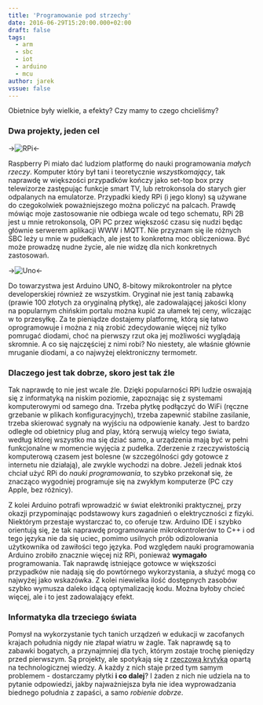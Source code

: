 ```yaml
---
title: 'Programowanie pod strzechy'
date: 2016-06-29T15:20:00.000+02:00
draft: false
tags:
  - arm
  - sbc
  - iot
  - arduino
  - mcu
author: jarek
vssue: false
---
```


Obietnice były wielkie, a efekty? Czy mamy to czego chcieliśmy?

<!-- more -->

### Dwa projekty, jeden cel

->![RPi](https://3.bp.blogspot.com/-Wgc6I_jd5zQ/V3O3zCXl8QI/AAAAAAAAEnM/lZC1BTsO_1cttX2F5Y1HbmkmhbvyPxOwQCKgB/s800/Raspberry_Pi_2.jpg)<-

Raspberry Pi miało dać ludziom platformę do nauki programowania _małych rzeczy_. Komputer który był tani i teoretycznie _wszystkomający_, tak naprawdę w większości przypadków kończy jako set-top box przy telewizorze zastępując funkcje smart TV, lub retrokonsola do starych gier odpalanych na emulatorze. Przypadki kiedy RPi (i jego klony) są używane do czegokolwiek poważniejszego można policzyć na palcach. Prawdę mówiąc moje zastosowanie nie odbiega wcale od tego schematu, RPi 2B jest u mnie retrokonsolą, OPi PC przez większość czasu się nudzi będąc głównie serwerem aplikacji WWW i MQTT. Nie przyznam się ile różnych SBC leży u mnie w pudełkach, ale jest to konkretna moc obliczeniowa. Być może prowadzę nudne życie, ale nie widzę dla nich konkretnych zastosowań.

->![Uno](https://4.bp.blogspot.com/-jnQ0PZ19-Lo/V3O3s2GdSzI/AAAAAAAAEnM/IBOBytaQGQIjN-Dj3Qa-_DOs9B6SMAC3gCKgB/s800/Arduino_Uno_-_R3.jpg)<-

Do towarzystwa jest Arduino UNO, 8-bitowy mikrokontroler na płytce developerskiej również ze wszystkim. Oryginał nie jest tanią zabawką (prawie 100 złotych za oryginalną płytkę), ale zadowalającej jakości klony na popularnym chińskim portalu można kupić za ułamek tej ceny, wliczając w to przesyłkę. Za te pieniądze dostajemy platformę, którą się łatwo oprogramowuje i można z nią zrobić zdecydowanie więcej niż tylko pomrugać diodami, choć na pierwszy rzut oka jej możliwości wyglądają skromnie. A co się najczęściej z nimi robi? No niestety, ale właśnie głównie mruganie diodami, a co najwyżej elektroniczny termometr.

### Dlaczego jest tak dobrze, skoro jest tak źle

Tak naprawdę to nie jest wcale źle. Dzięki popularności RPi ludzie oswajają się z informatyką na niskim poziomie, zapoznając się z systemami komputerowymi od samego dna. Trzeba płytkę podłączyć do WiFi (ręczne grzebanie w plikach konfiguracyjnych), trzeba zapewnić stabilne zasilanie, trzeba skierować sygnały na wyjściu na odpowienie kanały. Jest to bardzo odległe od obietnicy plug and play, którą serwują wielcy tego świata, według której wszystko ma się dziać samo, a urządzenia mają być w pełni funkcjonalne w momencie wyjęcia z pudełka. Zderzenie z rzeczywistością komputerową czasem jest bolesne (w szczególności gdy gotowce z internetu nie działają), ale zwykle wychodzi na dobre. Jeżeli jednak ktoś chciał użyć RPi do _nauki programowania_, to szybko przekonał się, że znacząco wygodniej programuje się na zwykłym komputerze (PC czy Apple, bez różnicy).
  
Z kolei Arduino potrafi wprowadzić w świat elektroniki praktycznej, przy okazji przypominając podstawowy kurs zagadnień o elektryczności z fizyki. Niektórym przestaje wystarczać to, co oferuje tzw. Arduino IDE i szybko orientują się, że tak naprawdę programowanie mikrokontrolerów to C++ i od tego języka nie da się uciec, pomimo usilnych prób odizolowania użytkownika od zawiłości tego języka. Pod względem nauki programowania Arduino zrobiło znacznie więcej niż RPi, ponieważ **wymagało** programowania. Tak naprawdę istniejące gotowce w większości przypadków nie nadają się do powtórnego wykorzystania, a służyć mogą co najwyżej jako wskazówka. Z kolei niewielka ilość dostępnych zasobów szybko wymusza daleko idącą optymalizację kodu. Można byłoby chcieć więcej, ale i to jest zadowalający efekt.

### Informatyka dla trzeciego świata

Pomysł na wykorzystanie tych tanich urządzeń w edukacji w zacofanych krajach południa nigdy nie złapał wiatru w żagle. Tak naprawdę są to zabawki bogatych, a przynajmniej dla tych, którym zostaje trochę pieniędzy przed pierwszym. Są projekty, ale spotykają się z [rzeczową krytyką](https://hackaday.com/2016/05/16/one-dollar-board-targets-students/) opartą na technologicznej wiedzy. A każdy z nich staje przed tym samym problemem - dostarczamy płytki **i co dalej**? I żaden z nich nie udziela na to pytanie odpowiedzi, jakby najważniejsza była nie idea wyprowadzania biednego południa z zapaści, a samo _robienie dobrze_.

